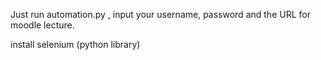 Just run automation.py , input your username, password and the URL for moodle lecture.

install selenium (python library)
